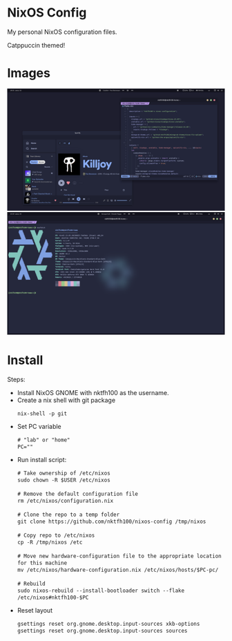
# NixOS Config

My personal NixOS configuration files.

Catppuccin themed!

# Images

![](assets/screenshot_1.png)
![](assets/screenshot_2.png)


# Install

Steps:

* Install NixOS GNOME with nktfh100 as the username.
* Create a nix shell with git package
    ```
    nix-shell -p git
    ```
* Set PC variable
    ```
    # "lab" or "home"
    PC=""
    ```
* Run install script:
    ```
    # Take ownership of /etc/nixos
    sudo chown -R $USER /etc/nixos

    # Remove the default configuration file
    rm /etc/nixos/configuration.nix

    # Clone the repo to a temp folder
    git clone https://github.com/nktfh100/nixos-config /tmp/nixos

    # Copy repo to /etc/nixos
    cp -R /tmp/nixos /etc

    # Move new hardware-configuration file to the appropriate location for this machine
    mv /etc/nixos/hardware-configuration.nix /etc/nixos/hosts/$PC-pc/

    # Rebuild
    sudo nixos-rebuild --install-bootloader switch --flake /etc/nixos#nktfh100-$PC
    ```
* Reset layout
    ```
    gsettings reset org.gnome.desktop.input-sources xkb-options
    gsettings reset org.gnome.desktop.input-sources sources
    ```